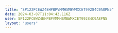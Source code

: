 ```yaml
---
title: "SP122PCEWZ4EHPBPVMMHSMBWMXCET99284C9A8PN5"
date: 2024-03-07T11:04:43.116Z
user: SP122PCEWZ4EHPBPVMMHSMBWMXCET99284C9A8PN5
layout: "users"
---
```

    